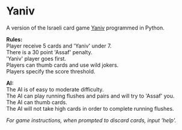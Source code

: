 # Yaniv 
A version of the Israeli card game [Yaniv](https://en.wikipedia.org/wiki/Yaniv_(card_game)) programmed in Python.  


**Rules:**  
Player receive 5 cards and 'Yaniv' under 7.  
There is a 30 point 'Assaf' penalty.  
'Yaniv' player goes first.  
Players can thumb cards and use wild jokers.   
Players specify the score threshold.


**AI:**  
The AI is of easy to moderate difficulty.  
The AI can play running flushes and pairs and will try to 'Assaf' you.  
The AI can thumb cards.   
The AI will not take high cards in order to complete running flushes. 


*For game instructions, when prompted to discard cards, input 'help'.*


